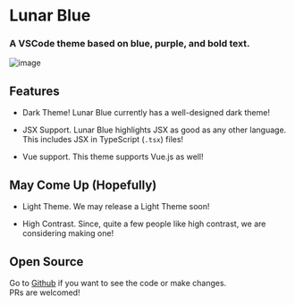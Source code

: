 # Lunar Blue

### A VSCode theme based on blue, purple, and bold text.

![image](https://user-images.githubusercontent.com/51079288/109399032-215ffb80-7938-11eb-8379-0901abe360b8.png)

## Features

- Dark Theme! Lunar Blue currently has a well-designed dark theme!

- JSX Support. Lunar Blue highlights JSX as good as any other language. This includes JSX in TypeScript (`.tsx`) files!

- Vue support. This theme supports Vue.js as well!

## May Come Up (Hopefully)

- Light Theme. We may release a Light Theme soon!

- High Contrast. Since, quite a few people like high contrast, we are considering making one!

## Open Source

Go to [Github][1] if you want to see the code or make changes.  
PRs are welcomed!

[1]: https://github.com/Ongshu777/lunar-blue-vsc-theme
